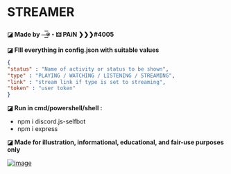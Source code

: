 # STREAMER

**◪ Made by ⏤͟͟͞⍟・🜲 PAiN ❯❯❯#4005**

**◪ FIll everything in config.json with suitable values**

```json
{
"status" : "Name of activity or status to be shown",
"type" : "PLAYING / WATCHING / LISTENING / STREAMING",
"link" : "stream link if type is set to streaming",
"token" : "user token"
}

```

**◪ Run in cmd/powershell/shell :**

- npm i discord.js-selfbot
- npm i express



**◪ Made for illustration, informational, educational, and fair-use purposes only**

[![image](https://www.linkpicture.com/q/2021-10-15.png)](https://www.linkpicture.com/view.php?img=LPic62cf9b00e98091530458964)
